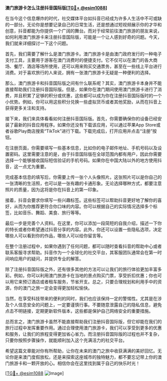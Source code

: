 **澳门旅游卡怎么注册抖音国际版[[TG💪+ @esim1088](https://t.me/s/esim1088)]**

在当今这个信息爆炸的时代，社交媒体平台如抖音已经成为许多人生活中不可或缺的一部分。无论你是想要记录自己的日常生活，还是想通过短视频展示你的才华和创意，抖音都能为你提供一个广阔的舞台。而对于经常前往澳门旅游的朋友来说，如何利用澳门旅游卡来注册抖音国际版，可能是一个让人感到好奇的问题。今天，我们就来详细探讨一下这个问题。

首先，我们需要了解什么是澳门旅游卡。澳门旅游卡是由澳门政府发行的一种电子支付工具，主要用于游客在澳门消费时的便捷支付。它不仅可以在澳门的各大商场、餐厅、酒店等场所使用，还可以用来购买交通票务，甚至在一些线上平台进行消费。对于喜欢旅行的人来说，拥有一张澳门旅游卡无疑是一种便利的选择。

那么，澳门旅游卡和抖音国际版之间有什么联系呢？其实，澳门旅游卡本身并不能直接帮助我们注册抖音国际版。但是，如果你在澳门期间使用澳门旅游卡进行了消费，并且积累了足够的积分或优惠，这些都可以成为你在注册抖音国际版时的一个小优势。例如，你可以用这些积分兑换一些虚拟货币或者其他奖励，从而在抖音上获得更多关注和支持。

接下来，我们来具体看看如何注册抖音国际版。首先，你需要确保你的设备已经安装了最新的抖音应用程序。如果你还没有下载该应用，可以通过苹果App Store或者谷歌Play商店搜索“TikTok”进行下载。下载完成后，打开应用并点击“注册”按钮。

在注册页面，你需要填写一些基本信息，比如你的电子邮件地址、手机号码以及设置密码。这里需要注意的是，由于抖音国际版在全球范围内都有用户，因此你需要选择一个能够接收国际短信验证的手机号码。如果你在中国大陆以外的地方使用抖音，这一点尤为重要。

完成基本信息的填写后，你需要上传一张个人头像照片。这张照片可以是你自己的一张清晰的生活照，也可以是一张有趣的卡通形象。无论选择哪种方式，都要注意照片的质量，因为这将是你在抖音上的第一印象。

接着，抖音会要求你填写一些兴趣标签。这些标签可以帮助抖音更好地了解你的喜好，从而为你推荐更符合你口味的内容。你可以根据自己的实际情况选择多个标签，比如音乐、舞蹈、美食、旅行等等。

最后一步是完善个人资料。在这里，你可以添加一段简短的自我介绍，描述一下你的特长或者你希望通过抖音分享的内容。此外，你还可以设置一些隐私选项，决定哪些人可以看到你的作品，哪些人可以给你留言等。

在整个注册过程中，如果你遇到了任何问题，都可以随时查看抖音的帮助中心或者联系客服寻求帮助。抖音作为一个全球化的社交平台，其客服团队通常会在第一时间响应用户的疑问，并提供专业的解答。

除了注册抖音国际版之外，还有很多其他的方法可以让我们的旅行体验更加丰富多彩。例如，你可以利用澳门旅游卡在当地的景点购买门票，享受折扣优惠；你也可以用它来预订酒店或者租车服务，节省开支。总之，只要合理规划和利用手中的资源，你的澳门之旅一定会变得更加轻松愉快。

当然，在享受科技带来的便利的同时，我们也应该保持一定的警惕性。尤其是在涉及个人信息安全的问题上，一定要谨慎行事。不要随意泄露自己的隐私信息，避免点击不明链接，定期更新软件版本，这些都是保护自己网络安全的重要措施。

总而言之，澳门旅游卡虽然不能直接帮助我们注册抖音国际版，但它却能在我们的旅行过程中发挥重要作用。通过合理使用澳门旅游卡，我们可以享受到更多的优惠和服务，让我们的旅程变得更加省心省力。而注册抖音国际版的过程也并不复杂，只要你按照步骤操作，就能顺利加入这个充满活力的社交平台。

希望这篇文章能对你有所帮助，让你在未来的澳门之旅中收获满满的美好回忆。无论你是来澳门度假放松，还是来探索这座城市的独特魅力，都不要忘记带上你的澳门旅游卡和一颗开放的心。相信你会在这里找到属于自己的快乐时光！

[[TG💪+ @esim1088](https://t.me/s/esim1088) ![Image](https://i.postimg.cc/4NQfJmqS/Snipaste-2025-05-13-00-14-12.png)]